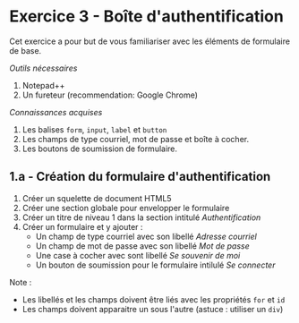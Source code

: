 # Exercice 3 - Boîte d'authentification
Cet exercice a pour but de vous familiariser avec les éléments de formulaire de base.

_Outils nécessaires_
1. Notepad++
2. Un fureteur (recommendation: Google Chrome)

_Connaissances acquises_
1. Les balises `form`, `input`, `label` et `button`
2. Les champs de type courriel, mot de passe et boîte à cocher.
3. Les boutons de soumission de formulaire.

## 1.a - Création du formulaire d'authentification
1. Créer un squelette de document HTML5
2. Créer une section globale pour envelopper le formulaire
3. Créer un titre de niveau 1 dans la section intitulé _Authentification_
4. Créer un formulaire et y ajouter :
   * Un champ de type courriel avec son libellé _Adresse courriel_
   * Un champ de mot de passe avec son libellé _Mot de passe_
   * Une case à cocher avec sont libellé _Se souvenir de moi_
   * Un bouton de soumission pour le formulaire intilulé _Se connecter_
   
Note : 
* Les libellés et les champs doivent être liés avec les propriétés `for` et `id`
* Les champs doivent apparaitre un sous l'autre (astuce : utiliser un `div`)
